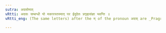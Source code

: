 ```yaml
---
sutra: अदसोमात्
vRtti: अदसः सम्बन्धी यो मकारस्तस्मात् पर ईदूदेतः प्रगृह्यसंज्ञा भवन्ति ॥
vRtti_eng: (The same letters) after the म् of the pronoun अदस् are _Pragrihya_.

---
```

